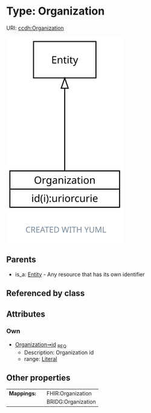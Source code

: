 
# Type: Organization




URI: [ccdh:Organization](https://ccdh.org/Organization)


![img](images/Organization.svg)

## Parents

 *  is_a: [Entity](Entity.md) - Any resource that has its own identifier

## Referenced by class


## Attributes


### Own

 * [Organization➞id](Organization_id.md)  <sub>REQ</sub>
    * Description: Organization id
    * range: [Literal](types/Literal.md)

## Other properties

|  |  |  |
| --- | --- | --- |
| **Mappings:** | | FHIR:Organization |
|  | | BRIDG:Organization |

